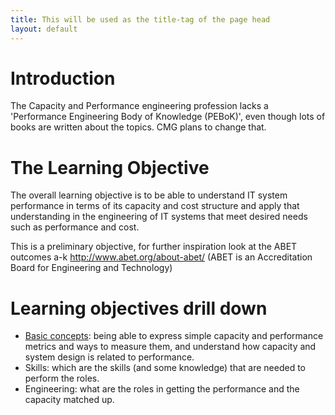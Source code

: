 ```yaml
---
title: This will be used as the title-tag of the page head
layout: default
---
```


# Introduction

The Capacity and Performance engineering profession lacks a 'Performance Engineering Body of Knowledge (PEBoK)', 
even though lots of books are written about the topics.
CMG plans to change that.

# The Learning Objective
The overall learning objective is to be able to understand IT system performance in terms of its capacity and cost structure and apply that understanding in the engineering of IT systems that meet desired needs such as performance and cost. 

This is a preliminary objective, for further inspiration look at the ABET outcomes a-k http://www.abet.org/about-abet/ (ABET is an Accreditation Board for Engineering and Technology)


# Learning objectives drill down
+ [Basic concepts](/basicconcepts/): being able to express simple capacity and performance metrics and ways to measure them, and understand how capacity and system design is related to performance. 
+ Skills: which are the skills (and some knowledge) that are needed to perform the roles.
+ Engineering: what are the roles in getting the performance and the capacity matched up.
